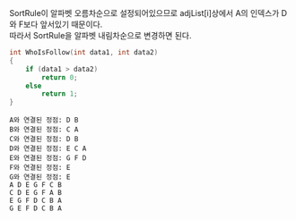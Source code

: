 SortRule이 알파벳 오름차순으로 설정되어있으므로 adjList[i]상에서 A의 인덱스가 D와 F보다 앞서있기 때문이다.  
따라서 SortRule을 알파벳 내림차순으로 변경하면 된다.

```c
int WhoIsFollow(int data1, int data2)
{
	if (data1 > data2)
		return 0;
	else
		return 1;
}
```
```
A와 연결된 정점: D B
B와 연결된 정점: C A
C와 연결된 정점: D B
D와 연결된 정점: E C A
E와 연결된 정점: G F D
F와 연결된 정점: E
G와 연결된 정점: E
A D E G F C B
C D E G F A B
E G F D C B A
G E F D C B A
```
